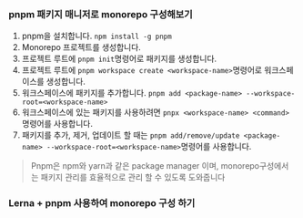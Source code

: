 ### pnpm 패키지 매니저로 monorepo 구성해보기

1. pnpm을 설치합니다. `npm install -g pnpm`
2.  Monorepo 프로젝트를 생성합니다.
3.  프로젝트 루트에 `pnpm init`명령어로 패키지를 생성합니다.
4.  프로젝트 루트에 `pnpm workspace create <workspace-name>`명령어로 워크스페이스를 생성합니다.
5.  워크스페이스에 패키지를 추가합니다. `pnpm add <package-name> --workspace-root=<workspace-name>`
6.  워크스페이스에 있는 패키지를 사용하려면 `pnpx <workspace-name> <command>`명령어를 사용합니다.
7.  패키지를 추가, 제거, 업데이트 할 때는 `pnpm add/remove/update <package-name> --workspace-root=<workspace-name>`명령어를 사용합니다.

>Pnpm은 npm와 yarn과 같은 package manager 이며, monorepo구성에서는 패키지 관리를 효율적으로 관리 할 수 있도록 도와줍니다

### Lerna + pnpm 사용하여 monorepo 구성 하기



